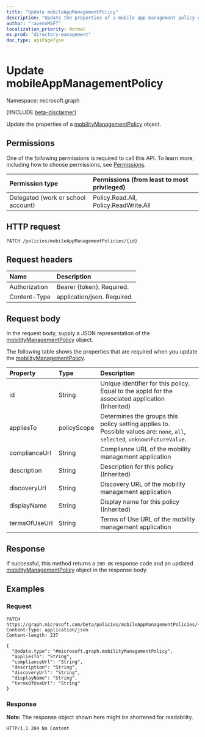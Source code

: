 ```yaml
---
title: "Update mobileAppManagementPolicy"
description: "Update the properties of a mobile app management policy object."
author: "ravennMSFT"
localization_priority: Normal
ms.prod: "directory-management"
doc_type: apiPageType
---
```


# Update mobileAppManagementPolicy

Namespace: microsoft.graph

[!INCLUDE [beta-disclaimer](../../includes/beta-disclaimer.md)]

Update the properties of a [mobilityManagementPolicy](../resources/mobilitymanagementpolicy.md) object.

## Permissions

One of the following permissions is required to call this API. To learn more, including how to choose permissions, see [Permissions](/graph/permissions-reference).

|Permission type|Permissions (from least to most privileged)|
|:---|:---|
|Delegated (work or school account)|Policy.Read.All, Policy.ReadWrite.All|

## HTTP request

<!-- {
  "blockType": "ignored"
}
-->

``` http
PATCH /policies/mobileAppManagementPolicies/{id}
```

## Request headers

|Name|Description|
|:---|:---|
|Authorization|Bearer {token}. Required.|
|Content-Type|application/json. Required.|

## Request body

In the request body, supply a JSON representation of the [mobilityManagementPolicy](../resources/mobilitymanagementpolicy.md) object.

The following table shows the properties that are required when you update the [mobilityManagementPolicy](../resources/mobilitymanagementpolicy.md).

|Property|Type|Description|
|:---|:---|:---|
|id|String|Unique identifier for this policy. Equal to the appId for the associated application (Inherited)|
|appliesTo|policyScope|Determines the groups this policy setting applies to. Possible values are: `none`, `all`, `selected`, `unknownFutureValue`.|
|complianceUrl|String|Compliance URL of the mobility management application|
|description|String|Description for this policy (Inherited)|
|discoveryUrl|String|Discovery URL of the mobility management application|
|displayName|String|Display name for this policy (Inherited)|
|termsOfUseUrl|String|Terms of Use URL of the mobility management application|

## Response

If successful, this method returns a `200 OK` response code and an updated [mobilityManagementPolicy](../resources/mobilitymanagementpolicy.md) object in the response body.

## Examples

### Request

<!-- {
  "blockType": "request",
  "name": "update_mobilitymanagementpolicy"
}
-->

``` http
PATCH https://graph.microsoft.com/beta/policies/mobileAppManagementPolicies/{id}
Content-Type: application/json
Content-length: 237

{
  "@odata.type": "#microsoft.graph.mobilityManagementPolicy",
  "appliesTo": "String",
  "complianceUrl": "String",
  "description": "String",
  "discoveryUrl": "String",
  "displayName": "String",
  "termsOfUseUrl": "String"
}
```

### Response

**Note:** The response object shown here might be shortened for readability.
<!-- {
  "blockType": "response",
  "truncated": true
}
-->

``` http
HTTP/1.1 204 No Content
```
